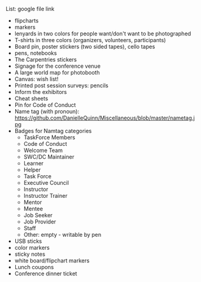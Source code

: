 List: google file link

- flipcharts
- markers
- lenyards in two colors for people want/don't want to be photographed
- T-shirts in three colors (organizers, volunteers, participants)
- Board pin, poster stickers (two sided tapes), cello tapes
- pens, notebooks
- The Carpentries stickers
- Signage for the conference venue
- A large world map for photobooth
- Canvas: wish list!
- Printed post session surveys: pencils
- Inform the exhibitors
- Cheat sheets
- Pin for Code of Conduct
- Name tag (with pronoun): https://github.com/DanielleQuinn/Miscellaneous/blob/master/nametag.jpg
- Badges for Namtag categories
  - TaskForce Members
  - Code of Conduct
  - Welcome Team
  - SWC/DC Maintainer
  - Learner
  - Helper
  - Task Force
  - Executive Council
  - Instructor
  - Instructor Trainer
  - Mentor
  - Mentee
  - Job Seeker
  - Job Provider
  - Staff
  - Other: empty - writable by pen
- USB sticks
- color markers
- sticky notes
- white board/flipchart markers
- Lunch coupons
- Conference dinner ticket
  

